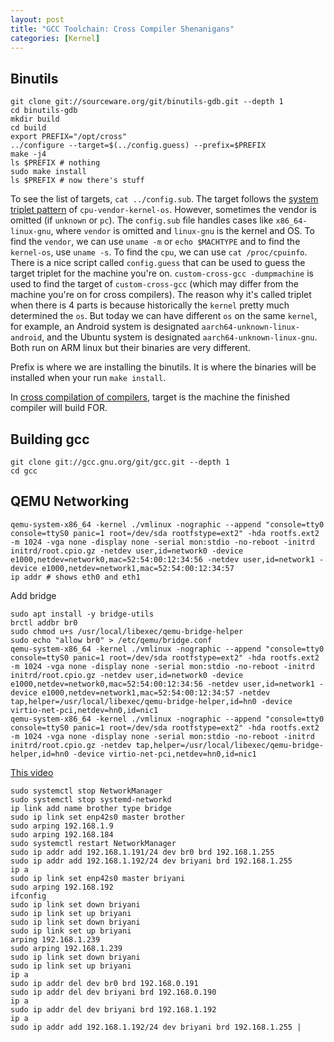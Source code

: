 ```yaml
---
layout: post
title: "GCC Toolchain: Cross Compiler Shenanigans"
categories: [Kernel]
---
```

## Binutils
```
git clone git://sourceware.org/git/binutils-gdb.git --depth 1
cd binutils-gdb
mkdir build
cd build
export PREFIX="/opt/cross"
../configure --target=$(../config.guess) --prefix=$PREFIX
make -j4
ls $PREFIX # nothing
sudo make install
ls $PREFIX # now there's stuff
```
To see the list of targets, `cat ../config.sub`. The target follows the [system triplet pattern](https://wiki.osdev.org/Target_Triplet) of `cpu-vendor-kernel-os`. However, sometimes the vendor is omitted (if `unknown` or `pc`). The `config.sub` file handles cases like `x86_64-linux-gnu`, where `vendor` is omitted and `linux-gnu` is the kernel and OS. To find the `vendor`, we can use `uname -m` or `echo $MACHTYPE` and to find the `kernel-os`, use `uname -s`. To find the `cpu`, we can use `cat /proc/cpuinfo`. There is a nice script called `config.guess` that can be used to guess the target triplet for the machine you're on. `custom-cross-gcc -dumpmachine` is used to find the target of `custom-cross-gcc` (which may differ from the machine you're on for cross compilers). The reason why it's called triplet when there is 4 parts is because historically the `kernel` pretty much determined the `os`. But today we can have different `os` on the same `kernel`, for example, an Android system is designated `aarch64-unknown-linux-android`, and the Ubuntu system is designated `aarch64-unknown-linux-gnu`. Both run on ARM linux but their binaries are very different.

Prefix is where we are installing the binutils. It is where the binaries will be installed when your run `make install`.

In [cross compilation of compilers](https://www.linuxfromscratch.org/lfs/view/11.0/partintro/toolchaintechnotes.html), target is the machine the finished compiler will build FOR. 

## Building gcc
```
git clone git://gcc.gnu.org/git/gcc.git --depth 1 
cd gcc
```

## QEMU Networking
```
qemu-system-x86_64 -kernel ./vmlinux -nographic --append "console=tty0 console=ttyS0 panic=1 root=/dev/sda rootfstype=ext2" -hda rootfs.ext2 -m 1024 -vga none -display none -serial mon:stdio -no-reboot -initrd initrd/root.cpio.gz -netdev user,id=network0 -device e1000,netdev=network0,mac=52:54:00:12:34:56 -netdev user,id=network1 -device e1000,netdev=network1,mac=52:54:00:12:34:57
ip addr # shows eth0 and eth1
```
Add bridge
```
sudo apt install -y bridge-utils
brctl addbr br0
sudo chmod u+s /usr/local/libexec/qemu-bridge-helper
sudo echo "allow br0" > /etc/qemu/bridge.conf 
qemu-system-x86_64 -kernel ./vmlinux -nographic --append "console=tty0 console=ttyS0 panic=1 root=/dev/sda rootfstype=ext2" -hda rootfs.ext2 -m 1024 -vga none -display none -serial mon:stdio -no-reboot -initrd initrd/root.cpio.gz -netdev user,id=network0 -device e1000,netdev=network0,mac=52:54:00:12:34:56 -netdev user,id=network1 -device e1000,netdev=network1,mac=52:54:00:12:34:57 -netdev tap,helper=/usr/local/libexec/qemu-bridge-helper,id=hn0 -device virtio-net-pci,netdev=hn0,id=nic1
qemu-system-x86_64 -kernel ./vmlinux -nographic --append "console=tty0 console=ttyS0 panic=1 root=/dev/sda rootfstype=ext2" -hda rootfs.ext2 -m 1024 -vga none -display none -serial mon:stdio -no-reboot -initrd initrd/root.cpio.gz -netdev tap,helper=/usr/local/libexec/qemu-bridge-helper,id=hn0 -device virtio-net-pci,netdev=hn0,id=nic1
```
[This video](https://youtu.be/6435eNKpyYw)
```
sudo systemctl stop NetworkManager
sudo systemctl stop systemd-networkd
ip link add name brother type bridge
sudo ip link set enp42s0 master brother
sudo arping 192.168.1.9
sudo arping 192.168.184
sudo systemctl restart NetworkManager
sudo ip addr add 192.168.1.191/24 dev br0 brd 192.168.1.255
sudo ip addr add 192.168.1.192/24 dev briyani brd 192.168.1.255
ip a
sudo ip link set enp42s0 master briyani
sudo arping 192.168.192
ifconfig
sudo ip link set down briyani
sudo ip link set up briyani
sudo ip link set down briyani
sudo ip link set up briyani
arping 192.168.1.239
sudo arping 192.168.1.239
sudo ip link set down briyani
sudo ip link set up briyani
ip a
sudo ip addr del dev br0 brd 192.168.0.191
sudo ip addr del dev briyani brd 192.168.0.190
ip a
sudo ip addr del dev briyani brd 192.168.1.192
ip a
sudo ip addr add 192.168.1.192/24 dev briyani brd 192.168.1.255 |

```
